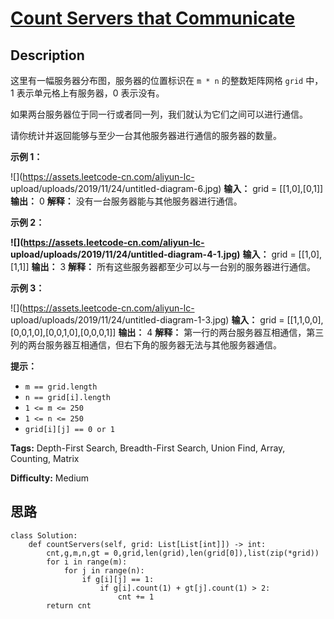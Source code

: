 # [Count Servers that Communicate][title]

## Description

这里有一幅服务器分布图，服务器的位置标识在 `m * n` 的整数矩阵网格 `grid` 中，1 表示单元格上有服务器，0 表示没有。

如果两台服务器位于同一行或者同一列，我们就认为它们之间可以进行通信。

请你统计并返回能够与至少一台其他服务器进行通信的服务器的数量。



**示例 1：**

![](https://assets.leetcode-cn.com/aliyun-lc-
upload/uploads/2019/11/24/untitled-diagram-6.jpg)
            **输入：** grid = [[1,0],[0,1]]    **输出：** 0    **解释：** 没有一台服务器能与其他服务器进行通信。

**示例 2：**

**![](https://assets.leetcode-cn.com/aliyun-lc-
upload/uploads/2019/11/24/untitled-diagram-4-1.jpg)**
            **输入：** grid = [[1,0],[1,1]]    **输出：** 3    **解释：** 所有这些服务器都至少可以与一台别的服务器进行通信。    

**示例 3：**

![](https://assets.leetcode-cn.com/aliyun-lc-
upload/uploads/2019/11/24/untitled-diagram-1-3.jpg)
            **输入：** grid = [[1,1,0,0],[0,0,1,0],[0,0,1,0],[0,0,0,1]]    **输出：** 4    **解释：** 第一行的两台服务器互相通信，第三列的两台服务器互相通信，但右下角的服务器无法与其他服务器通信。    



**提示：**

  * `m == grid.length`
  * `n == grid[i].length`
  * `1 <= m <= 250`
  * `1 <= n <= 250`
  * `grid[i][j] == 0 or 1`


**Tags:** Depth-First Search, Breadth-First Search, Union Find, Array, Counting, Matrix

**Difficulty:** Medium

## 思路

``` python3
class Solution:
    def countServers(self, grid: List[List[int]]) -> int:
        cnt,g,m,n,gt = 0,grid,len(grid),len(grid[0]),list(zip(*grid))
        for i in range(m):
            for j in range(n):
                if g[i][j] == 1:
                    if g[i].count(1) + gt[j].count(1) > 2:
                        cnt += 1
        return cnt
```

[title]: https://leetcode-cn.com/problems/count-servers-that-communicate
